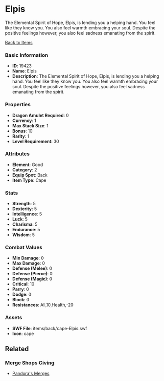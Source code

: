 # Elpis

The Elemental Spirit of Hope, Elpis, is lending you a helping hand. You feel like they know you. You also feel warmth embracing your soul. Despite the positive feelings however, you also feel sadness emanating from the spirit.

[Back to Items](../items.md)

### Basic Information

- **ID**: 19423
- **Name**: Elpis
- **Description**: The Elemental Spirit of Hope, Elpis, is lending you a helping hand. You feel like they know you. You also feel warmth embracing your soul. Despite the positive feelings however, you also feel sadness emanating from the spirit.

### Properties

- **Dragon Amulet Required**: 0
- **Currency**: 1
- **Max Stack Size**: 1
- **Bonus**: 10
- **Rarity**: 1
- **Level Requirement**: 30

### Attributes

- **Element**: Good
- **Category**: 2
- **Equip Spot**: Back
- **Item Type**: Cape

### Stats

- **Strength**: 5
- **Dexterity**: 5
- **Intelligence**: 5
- **Luck**: 5
- **Charisma**: 5
- **Endurance**: 5
- **Wisdom**: 5

### Combat Values

- **Min Damage**: 0
- **Max Damage**: 0
- **Defense (Melee)**: 0
- **Defense (Pierce)**: 0
- **Defense (Magic)**: 0
- **Critical**: 10
- **Parry**: 0
- **Dodge**: 0
- **Block**: 0
- **Resistances**: All,10,Health,-20

### Assets

- **SWF File**: items/back/cape-Elpis.swf
- **Icon**: cape

## Related

### Merge Shops Giving

- [Pandora's Merges](../merge-shops/317-pandora-s-merges.md)

